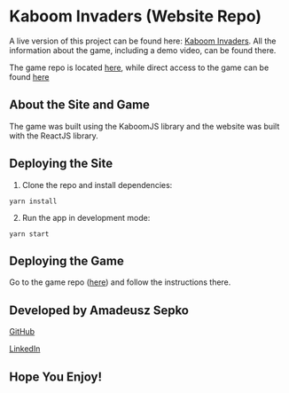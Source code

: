 # Kaboom Invaders (Website Repo)

A live version of this project can be found here: [Kaboom Invaders](https://kaboom-invaders.netlify.app/). All the information about the game, including a demo video, can be found there. 

The game repo is located [here](https://github.com/amad3usz/kaboom-invaders), while direct access to the game can be found [here](https://kaboom-invaders-game.netlify.app/)

## **About the Site and Game**

The game was built using the KaboomJS library and the website was built with the ReactJS library. 

## **Deploying the Site**

1. Clone the repo and install dependencies:

```yarn install```

2. Run the app in development mode:

```yarn start```

## **Deploying the Game**

Go to the game repo ([here](https://github.com/amad3usz/kaboom-invaders)) and follow the instructions there.

## **Developed by Amadeusz Sepko**

[GitHub](https://github.com/amad3usz)

[LinkedIn](https://www.linkedin.com/in/amad3usz/)

## **Hope You Enjoy!**
